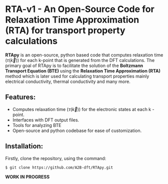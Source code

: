 # RTA-v1 - An Open-Source Code for Relaxation Time Approximation (RTA) for transport property calculations

**RTApy** is an open-source, python based code that computes relaxation time ($\tau$($\vec{k}$)) for each k-point that is generated from the DFT calculations. The primary goal of RTApy is to facilitate the solution of the **Boltzmann Transport Equation (BTE)** using the **Relaxation Time Approximation (RTA)** method which is later used for calculating transport properties mainly electrical conductivity, thermal conductivity and many more.
## Features:
- Computes relaxation time ($\tau$($\vec{k}$)) for the electronic states at each k - point.
- Interfaces with DFT output files.
- Tools for analyzing BTE
- Open-source and python codebase for ease of customization.

## Installation:

Firstly, clone the repository, using the command:

    $ git clone https://github.com/A2B-dft/RTApy.git

**WORK IN PROGRESS**
